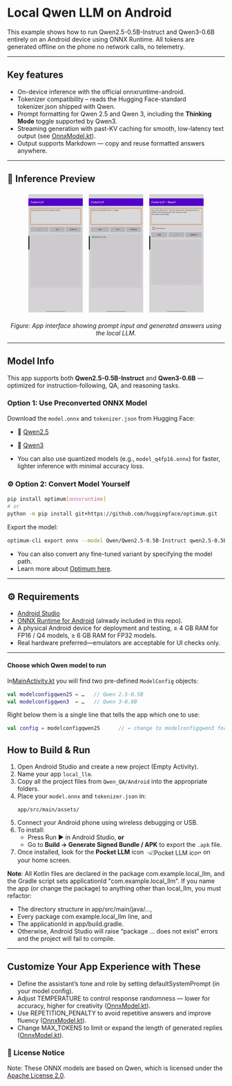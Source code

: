 # Local Qwen LLM on Android

This example shows how to run Qwen2.5-0.5B-Instruct and Qwen3-0.6B entirely on an Android device using ONNX Runtime.
All tokens are generated offline on the phone no network calls, no telemetry.

---

## Key features

- On-device inference with the official onnxruntime-android.
- Tokenizer compatibility – reads the Hugging Face-standard tokenizer.json shipped with Qwen.
- Prompt formatting for Qwen 2.5 and Qwen 3, including the **Thinking Mode** toggle supported by Qwen3.
- Streaming generation with past-KV caching for smooth, low-latency text output (see [OnnxModel.kt](app/src/main/java/com/example/local_llm/OnnxModel.kt)).
- Output supports Markdown — copy and reuse formatted answers anywhere.


---

## 📸 Inference Preview

<p align="center">
  <img src="demo/Demo.gif" alt="Model Output 2" width="25%" style="margin: 1%"/>
  <img src="demo/Demo2.gif" alt="Input Prompt" width="25%" style="margin: 1%"/>
  <img src="demo/Qwen3demo.gif" alt="Input Prompt" width="25%" style="margin: 1%"/>
</p>

<p align="center">
  <em>Figure: App interface showing prompt input and generated answers using the local LLM.</em>
</p>

---

## Model Info

This app supports both **Qwen2.5-0.5B-Instruct** and **Qwen3-0.6B** — optimized for instruction-following, QA, and reasoning tasks.

### Option 1: Use Preconverted ONNX Model

Download the `model.onnx` and `tokenizer.json` from Hugging Face:

- 🔹 [Qwen2.5](https://huggingface.co/onnx-community/Qwen2.5-0.5B-Instruct)  
- 🔹 [Qwen3](https://huggingface.co/onnx-community/Qwen3-0.6B-ONNX)  

- You can also use quantized models (e.g., `model_q4fp16.onnx`) for faster, lighter inference with minimal accuracy loss.

### ⚙️ Option 2: Convert Model Yourself

```bash
pip install optimum[onnxruntime]
# or
python -m pip install git+https://github.com/huggingface/optimum.git
```

Export the model:

```bash
optimum-cli export onnx --model Qwen/Qwen2.5-0.5B-Instruct qwen2.5-0.5B-onnx/
```

- You can also convert any fine-tuned variant by specifying the model path.
- Learn more about [Optimum here](https://huggingface.co/docs/optimum/main/en/index).

---

## ⚙️ Requirements

- [Android Studio](https://developer.android.com/studio)
- [ONNX Runtime for Android](https://github.com/microsoft/onnxruntime-genai/releases) (already included in this repo).
- A physical Android device for deployment and testing, ≥ 4 GB RAM for FP16 / Q4 models, ≥ 6 GB RAM for FP32 models.
- Real hardware preferred—emulators are acceptable for UI checks only.

---
#### Choose which Qwen model to run

In[MainActivity.kt](app/src/main/java/com/example/local_llm/MainActivity.kt) you will find two pre-defined `ModelConfig` objects:

```kotlin
val modelconfigqwen25 = …   // Qwen 2.5-0.5B
val modelconfigqwen3  = …   // Qwen 3-0.6B
````
Right below them is a single line that tells the app which one to use:

````kotlin
val config = modelconfigqwen25      // ← change to modelconfigqwen3 for Qwen 3
````

## How to Build & Run

1. Open Android Studio and create a new project (Empty Activity).
2. Name your app `local_llm`.
3. Copy all the project files from `Qwen_QA/Android` into the appropriate folders.
4. Place your `model.onnx` and `tokenizer.json` in:
   ```
   app/src/main/assets/
   ```
5. Connect your Android phone using wireless debugging or USB.
6. To install:
   - Press Run ▶️ in Android Studio, **or**
   - Go to **Build → Generate Signed Bundle / APK** to export the `.apk` file.
7. Once installed, look for the **Pocket LLM** icon&nbsp;
   <img src="demo/pocket_llm_icon.png" alt="Pocket LLM icon" width="28" style="vertical-align:middle;border-radius:100%"/>
   on your home screen.

**Note**: All Kotlin files are declared in the package com.example.local_llm, and the Gradle script sets applicationId "com.example.local_llm".
If you name the app (or change the package) to anything other than local_llm, you must refactor:
- The directory structure in app/src/main/java/...,                     
- Every package com.example.local_llm line, and
- The applicationId in app/build.gradle.
- Otherwise, Android Studio will raise “package … does not exist” errors and the project will fail to compile.
----

## Customize Your App Experience with These
- Define the assistant’s tone and role by setting defaultSystemPrompt (in your model config).
- Adjust TEMPERATURE to control response randomness — lower for accuracy, higher for creativity ([OnnxModel.kt](app/src/main/java/com/example/local_llm/OnnxModel.kt)).
- Use REPETITION_PENALTY to avoid repetitive answers and improve fluency ([OnnxModel.kt](app/src/main/java/com/example/local_llm/OnnxModel.kt)).
- Change MAX_TOKENS to limit or expand the length of generated replies ([OnnxModel.kt](app/src/main/java/com/example/local_llm/OnnxModel.kt)).

### 📄 License Notice
Note: These ONNX models are based on Qwen, which is licensed under the [Apache License 2.0](https://huggingface.co/Qwen/Qwen2.5-0.5B-Instruct/blob/main/LICENSE).